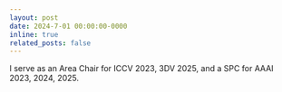 ```yaml
---
layout: post
date: 2024-7-01 00:00:00-0000
inline: true
related_posts: false
---
```


I serve as an Area Chair for ICCV 2023, 3DV 2025, and a SPC for AAAI 2023, 2024, 2025.
